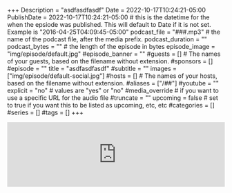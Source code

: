 +++
Description = "asdfasdfasdf"
Date = 2022-10-17T10:24:21-05:00
PublishDate = 2022-10-17T10:24:21-05:00 # this is the datetime for the when the epsiode was published. This will default to Date if it is not set. Example is "2016-04-25T04:09:45-05:00"
podcast_file = "###.mp3" # the name of the podcast file, after the media prefix.
podcast_duration = ""
podcast_bytes = "" # the length of the episode in bytes
episode_image = "img/episode/default.jpg"
#episode_banner = ""
#guests = [] # The names of your guests, based on the filename without extension.
#sponsors = []
#episode = ""
title = "asdfasdfasdf"
#subtitle = ""
images = ["img/episode/default-social.jpg"]
#hosts = [] # The names of your hosts, based on the filename without extension.
#aliases = ["/##"]
#youtube = ""
explicit = "no" # values are "yes" or "no"
#media_override # if you want to use a specific URL for the audio file
#truncate = ""
upcoming = false # set to true if you want this to be listed as upcoming, etc, etc
#categories = []
#series = []
#tags = []
+++

 <iframe src="https://demo.azuracast.com/public/azuratest_radio/embed?theme=light" frameborder="0" allowtransparency="true" style="width: 100%; min-height: 150px; border: 0;"></iframe>
</div>